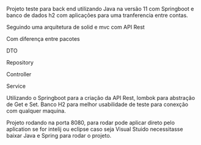 Projeto teste para back end utilizando Java na versão 11 com Springboot e banco de dados h2 com aplicações para uma tranferencia entre contas.

Seguindo uma arquitetura de solid e mvc com API Rest 

Com diferença entre pacotes 

DTO

Repository

Controller

Service

Utilizando o Springboot para a criação da API Rest, lombok para abstração de Get e Set.
Banco H2 para melhor usabilidade de teste para conexção com qualquer maquina.

Projeto rodando na porta 8080, para rodar pode aplicar direto pelo aplication se for intelij ou eclipse caso seja Visual Stuido necessitasse baixar Java e Spring para rodar o projeto.

